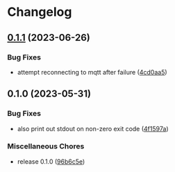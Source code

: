 # Changelog

## [0.1.1](https://github.com/FruitieX/adb-mqtt/compare/v0.1.0...v0.1.1) (2023-06-26)


### Bug Fixes

* attempt reconnecting to mqtt after failure ([4cd0aa5](https://github.com/FruitieX/adb-mqtt/commit/4cd0aa5afe7993a6037d0add2b278e7298ae3525))

## 0.1.0 (2023-05-31)


### Bug Fixes

* also print out stdout on non-zero exit code ([4f1597a](https://github.com/FruitieX/adb-mqtt/commit/4f1597a33539df765e5a9d4093e93354e85844a2))


### Miscellaneous Chores

* release 0.1.0 ([96b6c5e](https://github.com/FruitieX/adb-mqtt/commit/96b6c5e67e4c368b9a113e6613637daa3e58784c))
